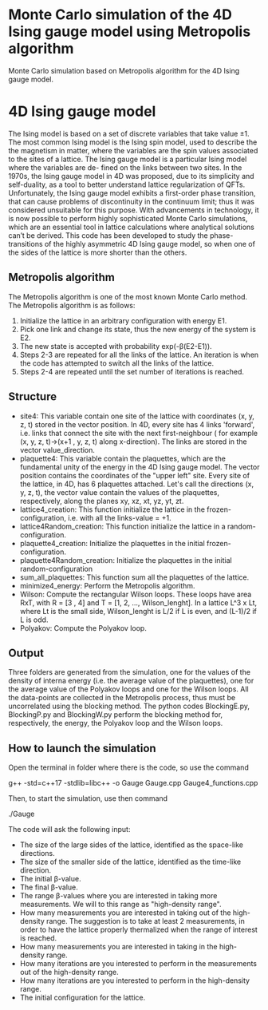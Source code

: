 # Monte Carlo simulation of the 4D Ising gauge model using Metropolis algorithm
Monte Carlo simulation based on Metropolis algorithm for the 4D Ising gauge model.

# 4D Ising gauge model
The Ising model is based on a set of discrete variables that take value ±1. The
most common Ising model is the Ising spin model, used to describe the the
magnetism in matter, where the variables are the spin values associated to the
sites of a lattice.
The Ising gauge model is a particular Ising model where the variables are de-
fined on the links between two sites.
In the 1970s, the Ising gauge model in 4D was proposed, due to its simplicity
and self-duality, as a tool to better understand lattice regularization of QFTs.
Unfortunately, the Ising gauge model exhibits a first-order phase transition,
that can cause problems of discontinuity in the continuum limit; thus it was
considered unsuitable for this purpose.
With advancements in technology, it is now possible to perform highly sophisticated Monte Carlo simulations, which are an essential tool in lattice calculations
where analytical solutions can’t be derived. This code has been developed to study the phase-transitions of the highly asymmetric 4D Ising gauge model, so
when one of the sides of the lattice is more shorter than the others.


## Metropolis algorithm
The Metropolis algorithm is one of the most known Monte Carlo method. 
The Metropolis algorithm is as follows:

1. Initialize the lattice in an arbitrary configuration with energy E1.
2. Pick one link and change its state, thus the new energy of the system is E2.
3. The new state is accepted with probability exp(-β(E2-E1)).
4. Steps 2-3 are repeated for all the links of the lattice. An iteration is when the code has attempted to switch all the links of the lattice.
5. Steps 2-4 are repeated until the set number of iterations is reached.

## Structure
- site4: This variable contain one site of the lattice with coordinates (x, y, z, t) stored in the vector position. In 4D, every site has 4 links 'forward', i.e. links that connect the site with the next first-neighbour ( for example (x, y, z, t)->(x+1 , y, z, t) along x-direction). The links are stored in the vector value_direction.
- plaquette4: This variable contain the plaquettes, which are the fundamental unity of the energy in the 4D Ising gauge model. The vector position contains the coordinates
  of the "upper left" site. Every site of the lattice, in 4D, has 6 plaquettes attached. Let's call the directions (x, y, z, t), the vector value contain the values of the plaquettes, respectively, along the planes xy, xz, xt, yz, yt, zt.
- lattice4_creation: This function initialize the lattice in the frozen-configuration, i.e. with all the links-value = +1.
- lattice4Random_creation: This function initialize the lattice in a random-configuration.
- plaquette4_creation: Initialize the plaquettes in the initial frozen-configuration.
- plaquette4Random_creation: Initialize the plaquettes in the initial random-configuration
- sum_all_plaquettes: This function sum all the plaquettes of the lattice.
- minimize4_energy: Perform the Metropolis algorithm.
- Wilson: Compute the rectangular Wilson loops. These loops have area RxT, with R = [3 , 4] and T = [1, 2, ..., Wilson_lenght]. In a lattice L^3 x Lt, where Lt is the small side, Wilson_lenght is L/2 if L is even, and (L-1)/2 if L is odd.
- Polyakov: Compute the Polyakov loop.

## Output
Three folders are generated from the simulation, one for the values of the density of interna energy (i.e. the average value of the plaquettes), one for the average value of the Polyakov loops and one for the Wilson loops. All the data-points are collected in the Metropolis process, thus must be uncorrelated using the blocking method. The python codes BlockingE.py, BlockingP.py and BlockingW.py perform the blocking method for, respectively, the energy, the Polyakov loop and the Wilson loops.

## How to launch the simulation
Open the terminal in folder where there is the code, so use the command


g++ -std=c++17 -stdlib=libc++ -o Gauge Gauge.cpp Gauge4_functions.cpp

Then, to start the simulation, use then command

./Gauge

The code will ask the following input:
- The size of the large sides of the lattice, identified as the space-like directions.
- The size of the smaller side of the lattice, identified as the time-like direction.
- The initial β-value.
- The final β-value.
- The range β-values where you are interested in taking more measurements. We will to this range as "high-density range".
- How many measurements you are interested in taking out of the high-density range. The suggestion is to take at least 2 measurements, in order to have the lattice properly thermalized when the range of interest is reached.
- How many measurements you are interested in taking in the high-density range.
- How many iterations are you interested to perform in the measurements out of the high-density range.
- How many iterations are you interested to perform in the high-density range.
- The initial configuration for the lattice.
